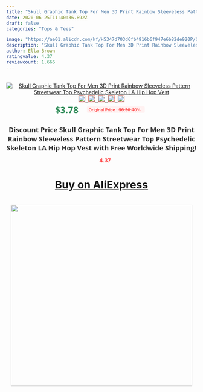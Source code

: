 ```yaml
---
title: "Skull Graphic Tank Top For Men 3D Print Rainbow Sleeveless Pattern Streetwear Top Psychedelic Skeleton LA Hip Hop Vest"
date: 2020-06-25T11:40:36.892Z
draft: false
categories: "Tops & Tees"

image: "https://ae01.alicdn.com/kf/H5347d703d6fb4916b6f947e6b82de920P/Skull-Graphic-Tank-Top-For-Men-3D-Print-Rainbow-Sleeveless-Pattern-Streetwear-Top-Psychedelic-Skeleton-LA.jpg"
description: "Skull Graphic Tank Top For Men 3D Print Rainbow Sleeveless Pattern Streetwear Top Psychedelic Skeleton LA Hip Hop Vest"
author: Ella Brown
ratingvalue: 4.37
reviewcount: 1.666
---
```

<br>
<div style="text-align: center;">
<a href="https://s.click.aliexpress.com/e/_A4mM2v" target="_blank" rel="nofollow noopener noreferrer"><img alt="Skull Graphic Tank Top For Men 3D Print Rainbow Sleeveless Pattern Streetwear Top Psychedelic Skeleton LA Hip Hop Vest" class="magnifier-image" src="https://ae01.alicdn.com/kf/H5347d703d6fb4916b6f947e6b82de920P/Skull-Graphic-Tank-Top-For-Men-3D-Print-Rainbow-Sleeveless-Pattern-Streetwear-Top-Psychedelic-Skeleton-LA.jpg_640x640.jpg">
<br>
<img style="border:1px solid salmon" src="https://ae01.alicdn.com/kf/H5347d703d6fb4916b6f947e6b82de920P/Skull-Graphic-Tank-Top-For-Men-3D-Print-Rainbow-Sleeveless-Pattern-Streetwear-Top-Psychedelic-Skeleton-LA.jpg_120x120.jpg">&nbsp;&nbsp;<img style="border:1px solid salmon" src="https://ae01.alicdn.com/kf/H767b50a856904a9db8e24ab05f4e4db5k/Skull-Graphic-Tank-Top-For-Men-3D-Print-Rainbow-Sleeveless-Pattern-Streetwear-Top-Psychedelic-Skeleton-LA.jpg_120x120.jpg">&nbsp;&nbsp;<img style="border:1px solid salmon" src="https://ae01.alicdn.com/kf/Hdbf224c73cd342e99078a7013bfc5021j/Skull-Graphic-Tank-Top-For-Men-3D-Print-Rainbow-Sleeveless-Pattern-Streetwear-Top-Psychedelic-Skeleton-LA.jpg_120x120.jpg">&nbsp;&nbsp;<img style="border:1px solid salmon" src="https://ae01.alicdn.com/kf/H96afd8df36ba4755b182dc5aacdde311i/Skull-Graphic-Tank-Top-For-Men-3D-Print-Rainbow-Sleeveless-Pattern-Streetwear-Top-Psychedelic-Skeleton-LA.jpg_120x120.jpg">&nbsp;&nbsp;<img style="border:1px solid salmon" src="https://ae01.alicdn.com/kf/H0f6ea6c59c254932a93a88ed90337d4dq/Skull-Graphic-Tank-Top-For-Men-3D-Print-Rainbow-Sleeveless-Pattern-Streetwear-Top-Psychedelic-Skeleton-LA.jpg_120x120.jpg"></a></div><br0>
<div style="text-align: center;"><span style="background-color: white; border: 0px; box-sizing: border-box; color: seagreen; display: inline-block; font-family: &quot;open sans&quot; , &quot;arial&quot; , &quot;helvetica&quot; , sans-serif , &quot;heiti&quot;; font-size: 24px; font-stretch: inherit; font-weight: 700; line-height: inherit; margin: 0px 10px 0px 0px; padding: 0px; vertical-align: middle;">$3.78 </span>
<span style="background: rgb(255 , 241 , 241); border-radius: 3px; border: 0px; box-sizing: border-box; color: #ff4747; display: inline-block; font-family: inherit; font-size: 12px; font-stretch: inherit; font-style: inherit; font-variant: inherit; font-weight: 600; line-height: inherit; margin: 0px; padding: 2px 5px; transform: scale(0.9); vertical-align: middle;">Original Price : <b style="text-decoration: line-through;">$6.30 </b> 40%&nbsp;&nbsp;</span></div>
<h1 style="color: #333333; display: inline-block; font-family: &quot;open sans&quot; , &quot;arial&quot; , &quot;helvetica&quot; , sans-serif , &quot;heiti&quot;; font-size: 18px; font-stretch: inherit; font-weight: 700; text-align: center;">Discount Price Skull Graphic Tank Top For Men 3D Print Rainbow Sleeveless Pattern Streetwear Top Psychedelic Skeleton LA Hip Hop Vest with Free Worldwide Shipping!</h1>
<div style="color: #ff4747; text-align: center;">
<img src="https://4.bp.blogspot.com/-M0ZcTcb-5uY/XleCXlxnR4I/AAAAAAAAAEc/OrjgMkXV1oMQFaCRZj5HQwOCBcu3w1FegCPcBGAYYCw/s1600/star.png" style="height: 15px;">&nbsp;<b>4.37</b></div>
<div class="button_cont" align="center"><a class="buynow_a" href="https://s.click.aliexpress.com/e/_A4mM2v" target="_blank" rel="nofollow noopener noreferrer"><H1>Buy on AliExpress</H1></a></div><br>
<div class="separator" style="clear: both; text-align: center;">
<img src="https://lh3.googleusercontent.com/-pTy5HemUv9M/XlePHvY0dAI/AAAAAAAAAE4/0nX5iRUoIWY8eMW9Dpxeirr157OZliDIgCLcBGAsYHQ/s1600/badge.gif" width="480">
</div>
